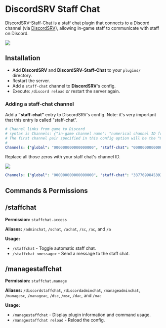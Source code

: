 # DiscordSRV Staff Chat

DiscordSRV-Staff-Chat is a staff chat plugin that connects to a Discord channel (via [DiscordSRV](https://github.com/Scarsz/DiscordSRV)), allowing in-game staff to communicate with staff on Discord.

![](http://i.imgur.com/363hVvE.gif)

## Installation

* Add **DiscordSRV** and **DiscordSRV-Staff-Chat** to your `plugins/` directory.
* Restart the server.
* Add a `staff-chat` channel to **DiscordSRV**'s config.
* Execute: `/discord reload` *or* restart the server again.

### Adding a staff-chat channel

Add a **"staff-chat"** entry to DiscordSRV's config. Note: it's very important that this entry is called "staff-chat".

```yaml
# Channel links from game to Discord
# syntax is Channels: {"in-game channel name": "numerical channel ID from Discord", "another in-game channel name": "another numerical channel ID from Discord"}
# The first channel pair specified in this config option will be the "main" channel, used for sending player joins/quits/deaths/achievements/etc
#
Channels: {"global": "000000000000000000", "staff-chat": "000000000000000000"}
```
Replace all those zeros with your staff chat's channel ID.

![](http://i.imgur.com/Y8ncgsh.gif)

```yaml
Channels: {"global": "000000000000000000", "staff-chat": "337769984539361281"}
```

## Commands & Permissions

## /staffchat

**Permission:** `staffchat.access`

**Aliases:** `/adminchat`, `/schat`, `/achat`, `/sc`, `/ac`, and `/a`

**Usage:**
* `/staffchat` - Toggle automatic staff chat.
* `/staffchat <message>` - Send a message to the staff chat.

## /managestaffchat

**Permission:** `staffchat.manage`

**Aliases:** `/discordstaffchat`, `/discordadminchat`, `/manageadminchat`, `/managesc`, `/manageac`, `/dsc`, `/msc`, `/dac`, and `/mac`

**Usage:**
* `/managestaffchat` - Display plugin information and command usage.
* `/managestaffchat reload` - Reload the config.
